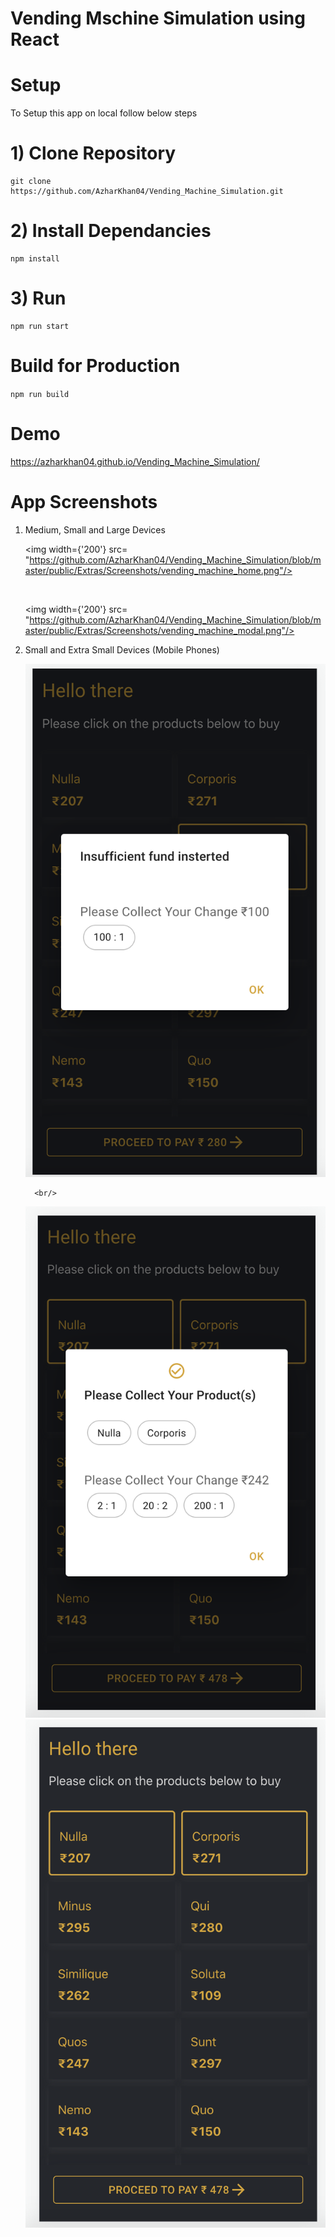 # Vending Mschine Simulation using React

# Setup

  To Setup this app on local follow below steps

# 1) Clone Repository

    git clone 
    https://github.com/AzharKhan04/Vending_Machine_Simulation.git

# 2) Install Dependancies

    npm install

# 3) Run

    npm run start

# Build for Production 

  <code>npm run build</code>

# Demo

https://azharkhan04.github.io/Vending_Machine_Simulation/

# App Screenshots

  1) Medium, Small and Large Devices
  
     <img width={'200'} src= "https://github.com/AzharKhan04/Vending_Machine_Simulation/blob/master/public/Extras/Screenshots/vending_machine_home.png"/>

     <br/>

     <img  width={'200'} src= "https://github.com/AzharKhan04/Vending_Machine_Simulation/blob/master/public/Extras/Screenshots/vending_machine_modal.png"/>



  2) Small and Extra Small Devices (Mobile Phones) 

     <img src= "https://github.com/AzharKhan04/Vending_Machine_Simulation/blob/master/public/Extras/Screenshots/vending_machine_error.png"/>

           <br/>


     <img src= "https://github.com/AzharKhan04/Vending_Machine_Simulation/blob/master/public/Extras/Screenshots/vending_machine_modal_phone.png"/>

     <br/>


     <img src= "https://github.com/AzharKhan04/Vending_Machine_Simulation/blob/master/public/Extras/Screenshots/vending_machine_small.png"/>


